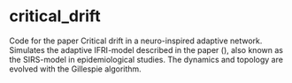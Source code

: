 # critical_drift
Code for the paper Critical drift in a neuro-inspired adaptive network. 
Simulates the adaptive IFRI-model described in the paper (), also known as the SIRS-model in epidemiological studies.
The dynamics and topology are evolved with the Gillespie algorithm. 
